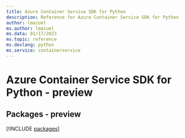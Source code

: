 ```yaml
---
title: Azure Container Service SDK for Python
description: Reference for Azure Container Service SDK for Python
author: lmazuel
ms.author: lmazuel
ms.data: 01/17/2023
ms.topic: reference
ms.devlang: python
ms.service: containerservice
---
```

# Azure Container Service SDK for Python - preview
## Packages - preview
[!INCLUDE [packages](container-service-index.md)]
